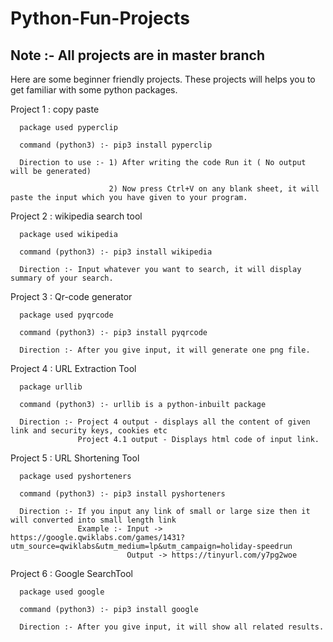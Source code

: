 # Python-Fun-Projects

## Note :- All projects are in master branch
Here are some beginner friendly projects. These projects will helps you to get familiar with some python packages.

Project 1 : copy paste <br>

      package used pyperclip

      command (python3) :- pip3 install pyperclip 
      
      Direction to use :- 1) After writing the code Run it ( No output will be generated)
      
                          2) Now press Ctrl+V on any blank sheet, it will paste the input which you have given to your program.                                     

Project 2 : wikipedia search tool
      
      package used wikipedia
      
      command (python3) :- pip3 install wikipedia
      
      Direction :- Input whatever you want to search, it will display summary of your search.
      
Project 3 : Qr-code generator

      package used pyqrcode
            
      command (python3) :- pip3 install pyqrcode
      
      Direction :- After you give input, it will generate one png file.
          
Project 4 : URL Extraction Tool

      package urllib
            
      command (python3) :- urllib is a python-inbuilt package
      
      Direction :- Project 4 output - displays all the content of given link and security keys, cookies etc
                   Project 4.1 output - Displays html code of input link.
                        
Project 5 : URL Shortening Tool

      package used pyshorteners
            
      command (python3) :- pip3 install pyshorteners
      
      Direction :- If you input any link of small or large size then it will converted into small length link
                   Example :- Input -> https://google.qwiklabs.com/games/1431?utm_source=qwiklabs&utm_medium=lp&utm_campaign=holiday-speedrun
                              Output -> https://tinyurl.com/y7pg2woe
                 
Project 6 : Google SearchTool

      package used google
            
      command (python3) :- pip3 install google
      
      Direction :- After you give input, it will show all related results.    
                          

